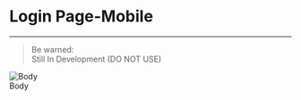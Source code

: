 
# Login Page-Mobile

---

> Be warned:  
> Still In Development (DO NOT USE)

  
![Body](https://studio-assets.supernova.io/design-systems/21486/4b8fa06a-14f6-46cb-9680-91952e3ef596.png?Expires=1988150400&Policy=eyJTdGF0ZW1lbnQiOlt7IlJlc291cmNlIjoiaHR0cHM6Ly9zdHVkaW8tYXNzZXRzLnN1cGVybm92YS5pby9kZXNpZ24tc3lzdGVtcy8yMTQ4Ni80YjhmYTA2YS0xNGY2LTQ2Y2ItOTY4MC05MTk1MmUzZWY1OTYucG5nIiwiQ29uZGl0aW9uIjp7IkRhdGVMZXNzVGhhbiI6eyJBV1M6RXBvY2hUaW1lIjoxOTg4MTUwNDAwfX19XX0_&Signature=g2Wh7hXs4MPHCXZooDGwMggI24DyI6Va0Z6xNygNSTDxNLBTKs~MmwcyiN4Qw3QWd2Q475hzCMLodW6NKHhoKWY4yLNjJUG8ENBjuJGryOStial532r6s2Y~DdvdDWFm1Rh4A-8VDus9cpN76mzkkhcbKsDf0lP21-PfVvdEq5OzB2N1XzIHF3zhxQ-zL69mSo9usLMx4toEjJly8zQw1v6kqyxRcxWZPJwK7Va4HNOg5BuIFlWyxaCr-QwpgYM~4Oxi9mkG6FZdz0lzZgl-z0A6plbKauHrCyVGkTlJ2HKENZbGCXGVHrkM-i-yzMqSkpo8AuFXALskjm4cnZYSvw__&Key-Pair-Id=APKAJGK34LCCAUR7N6LA)  
Body  
